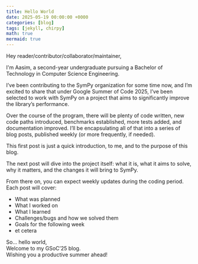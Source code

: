 ```yaml
---
title: Hello World
date: 2025-05-19 00:00:00 +0000
categories: [blog]
tags: [jekyll, chirpy]
math: true
mermaid: true
---
```



Hey reader/contributor/collaborator/maintainer,

I'm Aasim, a second-year undergraduate pursuing a Bachelor of Technology in Computer Science Engineering.

I’ve been contributing to the SymPy organization for some time now, and I’m excited to share that under Google Summer of Code 2025, I’ve been selected to work with SymPy on a project that aims to significantly improve the library’s performance.

Over the course of the program, there will be plenty of code written, new code paths introduced, benchmarks established, more tests added, and documentation improved. I’ll be encapsulating all of that into a series of blog posts, published weekly (or more frequently, if needed).

This first post is just a quick introduction, to me, and to the purpose of this blog.

The next post will dive into the project itself: what it is, what it aims to solve, why it matters, and the changes it will bring to SymPy.

From there on, you can expect weekly updates during the coding period. Each post will cover:

- What was planned
- What I worked on
- What I learned
- Challenges/bugs and how we solved them
- Goals for the following week
- et cetera

So… hello world,  
Welcome to my GSoC’25 blog.  
Wishing you a productive summer ahead!   


